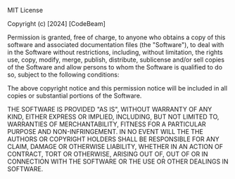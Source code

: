 MIT License

Copyright (c) [2024] [CodeBeam]

Permission is granted, free of charge, to anyone who obtains a copy of this software and associated documentation files (the "Software"), to deal with in the Software without restrictions, including, without limitation, the rights use, copy, modify, merge, publish, distribute, sublicense and/or sell copies of the Software and allow persons to whom the Software is qualified to do so, subject to the following conditions:

The above copyright notice and this permission notice will be included in all copies or substantial portions of the Software.

THE SOFTWARE IS PROVIDED "AS IS", WITHOUT WARRANTY OF ANY KIND, EITHER EXPRESS OR IMPLIED, INCLUDING, BUT NOT LIMITED TO, WARRANTIES OF MERCHANTABILITY, FITNESS FOR A PARTICULAR PURPOSE AND NON-INFRINGEMENT. IN NO EVENT WILL THE THE AUTHORS OR COPYRIGHT HOLDERS SHALL BE RESPONSIBLE FOR ANY CLAIM, DAMAGE OR OTHERWISE LIABILITY, WHETHER IN AN ACTION OF CONTRACT, TORT OR OTHERWISE, ARISING OUT OF, OUT OF OR IN CONNECTION WITH THE SOFTWARE OR THE USE OR OTHER DEALINGS IN SOFTWARE.